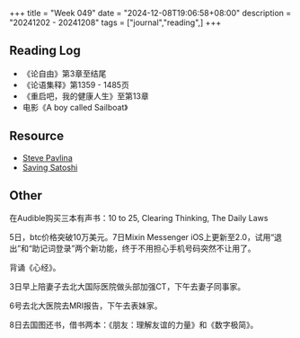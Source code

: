 +++
title = "Week 049"
date = "2024-12-08T19:06:58+08:00"
description = "20241202 - 20241208"
tags = ["journal","reading",]
+++
## Reading Log

* 《论自由》第3章至结尾
* 《论语集释》第1359 - 1485页
* 《重启吧，我的健康人生》至第13章
* 电影《A boy called Sailboat》

## Resource

* [Steve Pavlina](https://www.stevepavlina.com)
* [Saving Satoshi](https://savingsatoshi.com)

## Other

在Audible购买三本有声书：10 to 25, Clearing Thinking, The Daily Laws

5日，btc价格突破10万美元。7日Mixin Messenger iOS上更新至2.0，试用“退出”和“助记词登录”两个新功能，终于不用担心手机号码突然不让用了。

背诵《心经》。

3日早上陪妻子去北大国际医院做头部加强CT，下午去妻子同事家。

6号去北大医院去MRI报告，下午去表妹家。

8日去国图还书，借书两本：《朋友：理解友谊的力量》和《数字极简》。



